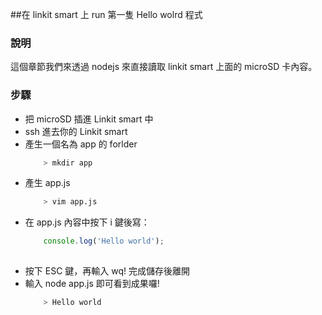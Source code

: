 ##在 linkit smart 上 run 第一隻 Hello wolrd 程式

### 說明

這個章節我們來透過 nodejs 來直接讀取 linkit smart 上面的 microSD 卡內容。

### 步驟

* 把 microSD 插進 Linkit smart 中
* ssh 進去你的 Linkit smart
* 產生一個名為 app 的 forlder
    ``` bash
        > mkdir app
    ```
* 產生 app.js 
    ``` bash
        > vim app.js
    ```
* 在 app.js 內容中按下 i 鍵後寫：
    ``` js
        console.log('Hello world');
        
    ```
* 按下 ESC 鍵，再輸入 wq! 完成儲存後離開
* 輸入 node app.js 即可看到成果囉!
    ``` bash
        > Hello world
    ```

    

        

    